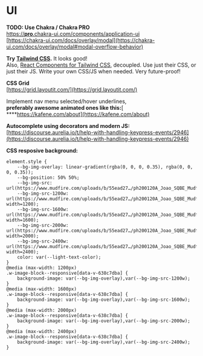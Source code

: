 # UI

**TODO: Use Chakra / Chakra PRO**  
[https://**pro**.chakra-ui.com/components/application-ui](https://pro.chakra-ui.com/components/application-ui)  
[https://chakra-ui.com/docs/overlay/modal](https://chakra-ui.com/docs/overlay/modal#modal-overflow-behavior)

**Try** [**Tailwind CSS**](https://tailwindcss.com/)**.** It looks good!  
Also, [React Components for Tailwind CSS](https://github.com/tailwindlabs/headlessui/tree/develop/packages/%40headlessui-react), decoupled. Use just their CSS, or just their JS. Write your own CSS/JS when needed. Very future-proof!

**CSS Grid**  
[https://grid.layoutit.com/](https://grid.layoutit.com/)

Implement nav menu selected/hover underlines,  
**preferably awesome animated ones like this:**[ ****https://kafene.com/about](https://kafene.com/about)

**Autocomplete using decorators and modern JS:**  
[https://discourse.aurelia.io/t/help-with-handling-keypress-events/2946](https://discourse.aurelia.io/t/help-with-handling-keypress-events/2946)

**CSS resposive background:**

```text
element.style {
    --bg-img-overlay: linear-gradient(rgba(0, 0, 0, 0.35), rgba(0, 0, 0, 0.35));
    --bg-position: 50% 50%;
    --bg-img-src: url(https://www.mudfire.com/uploads/b/55ead27…/ph200120A_Joao_SQBE_Mudfire_BrandWide_0188_1605020525.jpg);
    --bg-img-src-1200w: url(https://www.mudfire.com/uploads/b/55ead27…/ph200120A_Joao_SQBE_Mudfire_BrandWide_0188_1605020525.jpg?width=1200);
    --bg-img-src-1600w: url(https://www.mudfire.com/uploads/b/55ead27…/ph200120A_Joao_SQBE_Mudfire_BrandWide_0188_1605020525.jpg?width=1600);
    --bg-img-src-2000w: url(https://www.mudfire.com/uploads/b/55ead27…/ph200120A_Joao_SQBE_Mudfire_BrandWide_0188_1605020525.jpg?width=2000);
    --bg-img-src-2400w: url(https://www.mudfire.com/uploads/b/55ead27…/ph200120A_Joao_SQBE_Mudfire_BrandWide_0188_1605020525.jpg?width=2400);
    color: var(--light-text-color);
}
@media (max-width: 1200px)
.w-image-block--responsive[data-v-638c7dba] {
    background-image: var(--bg-img-overlay),var(--bg-img-src-1200w);
}
@media (max-width: 1600px)
.w-image-block--responsive[data-v-638c7dba] {
    background-image: var(--bg-img-overlay),var(--bg-img-src-1600w);
}
@media (max-width: 2000px)
.w-image-block--responsive[data-v-638c7dba] {
    background-image: var(--bg-img-overlay),var(--bg-img-src-2000w);
}
@media (max-width: 2400px)
.w-image-block--responsive[data-v-638c7dba] {
    background-image: var(--bg-img-overlay),var(--bg-img-src-2400w);
}
```



